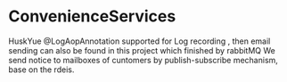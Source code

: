 # ConvenienceServices
HuskYue
@LogAopAnnotation supported for Log recording ,
then email sending can also be found in this project 
which finished by rabbitMQ
We send notice to mailboxes of cuntomers by
publish-subscribe mechanism, base on the rdeis. 
